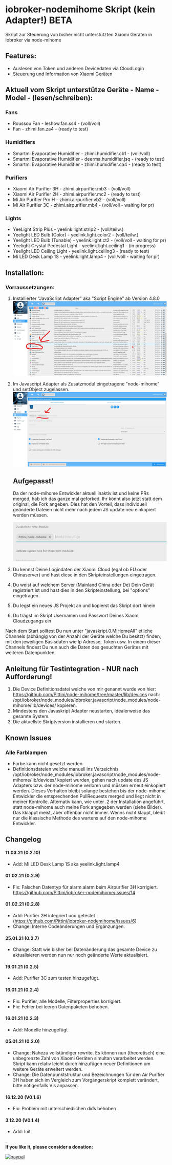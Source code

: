 # iobroker-nodemihome Skript (kein Adapter!) BETA
Skript zur Steuerung von bisher nicht unterstützten Xiaomi Geräten in Iobroker via node-mihome

## Features:
* Auslesen von Token und anderen Devicedaten via CloudLogin
* Steuerung und Information von Xiaomi Geräten



## Aktuell vom Skript unterstütze Geräte - Name - Model - (lesen/schreiben):

### Fans
* Roussou Fan                     - leshow.fan.ss4 - (voll/voll)
* Fan                             - zhimi.fan.za4 - (ready to test)

### Humidifiers
* Smartmi Evaporative Humidifier  - zhimi.humidifier.cb1    - (voll/voll)
* Smartmi Evaporative Humidifier  - deerma.humidifier.jsq   - (ready to test)
* Smartmi Evaporative Humidifier  - zhimi.humidifier.ca4    - (ready to test)

### Purifiers
* Xiaomi Air Purifier 3H          - zhimi.airpurifier.mb3   - (voll/voll)
* Xiaomi Air Purifier 2H          - zhimi.airpurifier.mc2   - (ready to test)
* Mi Air Purifier Pro H           - zhimi.airpurifier.vb2   - (voll/voll)
* Mi Air Purifier 3C              - zhimi.airpurifier.mb4   - (voll/voll - waiting for pr)

### Lights
* YeeLight Strip Plus             - yeelink.light.strip2    - (voll/teilw.)
* Yeelight LED Bulb (Color)       - yeelink.light.color2    - (voll/teilw.)
* Yeelight LED Bulb (Tunable)     - yeelink.light.ct2       - (voll/voll - waiting for pr)
* Yeelight Crystal Pedestal Light - yeelink.light.ceiling1  - (in progress)
* Yeelight LED Ceiling Light      - yeelink.light.ceiling3  - (ready to test)
* Mi LED Desk Lamp 1S             - yeelink.light.lamp4     - (voll/voll - waiting for pr)


## Installation:
  ###  Vorraussetzungen: 
   1. Installierter "JavaScript Adapter" aka "Script Engine" ab Version 4.8.0   
   ![iobnmhtut2.jpg](/admin/iobnmhtut2.jpg) 
   2. Im Javascript Adapter als Zusatzmodul eingetragene "node-mihome" und setObject zugelassen.   
   ![iobnmhtut1.jpg](/admin/iobnmhtut1.jpg) 
   
      ## Aufgepasst! 
      Da der node-mihome Entwickler aktuell inaktiv ist und keine PRs merged, hab ich das ganze mal geforked.  Ihr könnt also jetzt statt dem original, die Fork angeben. Dies hat den Vorteil, dass individuell geänderte Dateien nicht mehr nach jedem JS update neu einkopiert werden müssen.

      ![iobnmhtut2a.png](/admin/iobnmhtut2a.png) 
   3. Du kennst Deine Logindaten der Xiaomi Cloud (egal ob EU oder Chinaserver) und hast diese in den Skripteinstellungen eingetragen.
   4. Du weist auf welchem Server (Mainland China oder De) Dein Gerät registriert ist und hast dies in den Skripteinstellung, bei "options" eingetragen.
   5. Du legst ein neues JS Projekt an und kopierst das Skript dort hinein
   6. Du trägst im Skript Usernamen und Passwort Deines Xiaomi Cloudzugangs ein

Nach dem Start solltest Du nun unter "javaskript.0.MiHomeAll" etliche Channels (abhängig von der Anzahl der Geräte welche Du besitzt) finden, mit den jeweiligen Basisdaten wie Ip Adresse, Token usw.
In einem dieser Channels findest Du nun auch die Daten des gesuchten Gerätes mit weiteren Datenpunkten.   
  

## Anleitung für Testintegration - NUR nach Aufforderung!
1. Die Device Definitionsdatei welche von mir genannt wurde von hier: https://github.com/Pittini/node-mihome/tree/master/lib/devices nach: /opt/iobroker/node_modules/iobroker.javascript/node_modules/node-mihome/lib/devices/ kopieren.
2. Mindestens den Javaskript Adapter neustarten, idealerweise das gesamte System. 
3. Die aktuellste Skriptversion installieren und starten.
   

## Known Issues
### Alle Farblampen
- Farbe kann nicht gesetzt werden
- Definitionsdateien welche manuell ins Verzeichnis /opt/iobroker/node_modules/iobroker.javascript/node_modules/node-mihome/lib/devices/ kopiert wurden, gehen nach update des JS Adapters bzw. der node-mihome verloren und müssen erneut einkopiert werden. Dieses Verhalten bleibt solange bestehen bis der node-mihome Entwickler die entsprechenden PullRequests merged und liegt nicht in meiner Kontrolle. Alternativ kann, wie unter .2 der Installation angeführt, statt node-mihome auch meine Fork angegeben werden (siehe Bilder). Das kklappt meist, aber offenbar nicht immer. Wenns nicht klappt, bleibt nur die klassische Methode des wartens auf den node-mihome Entwickler.

## Changelog
#### 11.03.21 (0.2.10)
- Add: Mi LED Desk Lamp 1S aka yeelink.light.lamp4
#### 01.02.21 (0.2.9)
- Fix: Falschen Datentyp für alarm.alarm beim Airpurifier 3H korrigiert. https://github.com/Pittini/iobroker-nodemihome/issues/14
#### 01.02.21 (0.2.8)
- Add: Purifier 2H integriert und getestet (https://github.com/Pittini/iobroker-nodemihome/issues/6)
- Change: Interne Codeänderungen und Ergänzungen.
#### 25.01.21 (0.2.7)
- Change: Statt wie bisher bei Datenänderung das gesamte Device zu aktualisieren werden nun nur noch geänderte Werte aktualisiert.
#### 19.01.21 (0.2.5)
- Add: Purifier 3C zum testen hinzugefügt.
#### 16.01.21 (0.2.4)
- Fix: Purifier, alle Modelle, Filterproperties korrigiert.
- Fix: Fehler bei leeren Datenpaketen behoben.
#### 16.01.21 (0.2.3)
- Add:  Modelle hinzugefügt
#### 05.01.21 (0.2.0)
- Change: Nahezu vollständiger rewrite. Es können nun (theoretisch) eine unbegrenzte Zahl von Xiaomi Geräten simultan verarbeitet werden. Skript kann relativ leicht durch hinzufügen neuer Definitionen um weitere Geräte erweitert werden.
- Change: Die Datenpunktstruktur und Bezeichnungen für den Air Purifier 3H haben sich im Vergleich zum Vorgängerskript komplett verändert, bitte nötigenfalls Vis anpassen.
#### 16.12.20 (V0.1.6)
- Fix: Problem mit unterschiedlichen dids behoben
#### 3.12.20 (V0.1.4)
- Add: Init

.   
**If you like it, please consider a donation:**
                                                                          
[![paypal](https://www.paypalobjects.com/en_US/DK/i/btn/btn_donateCC_LG.gif)](https://www.paypal.com/cgi-bin/webscr?cmd=_s-xclick&hosted_button_id=GGF786JBJNYRN&source=url) 
